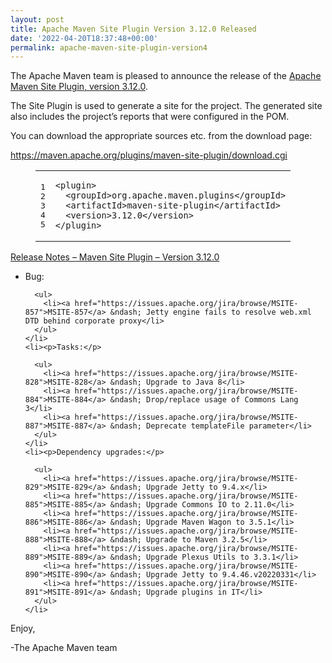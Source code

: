 ```yaml
---
layout: post
title: Apache Maven Site Plugin Version 3.12.0 Released
date: '2022-04-20T18:37:48+00:00'
permalink: apache-maven-site-plugin-version4
---
```

<div class="entry-content"><p>The Apache Maven team is pleased to announce the release of the
  <a href="https://maven.apache.org/plugins/maven-site-plugin/">Apache Maven Site Plugin, version 3.12.0</a>.</p>

  <p>The Site Plugin is used to generate a site for the project. The generated site
    also includes the project&rsquo;s reports that were configured in the POM.</p>

  <p>You can download the appropriate sources etc. from the download page:</p>

  <p><a href="https://maven.apache.org/plugins/maven-site-plugin/download.cgi">https://maven.apache.org/plugins/maven-site-plugin/download.cgi</a></p>

  <figure class='code'><figcaption><span></span></figcaption><div class="highlight"><table><tr><td class="gutter"><pre class="line-numbers"><span class='line-number'>1</span>
<span class='line-number'>2</span>
<span class='line-number'>3</span>
<span class='line-number'>4</span>
<span class='line-number'>5</span>
</pre></td><td class='code'><pre><code class='xml'><span class='line'><span class="nt">&lt;plugin&gt;</span>
</span><span class='line'>  <span class="nt">&lt;groupId&gt;</span>org.apache.maven.plugins<span class="nt">&lt;/groupId&gt;</span>
</span><span class='line'>  <span class="nt">&lt;artifactId&gt;</span>maven-site-plugin<span class="nt">&lt;/artifactId&gt;</span>
</span><span class='line'>  <span class="nt">&lt;version&gt;</span>3.12.0<span class="nt">&lt;/version&gt;</span>
</span><span class='line'><span class="nt">&lt;/plugin&gt;</span>
</span></code></pre></td></tr></table></div></figure>


  <!-- more -->


  <p><a href="https://issues.apache.org/jira/secure/ReleaseNote.jspa?version=12351337&amp;styleName=Text&amp;projectId=12317923">Release Notes &ndash; Maven Site Plugin &ndash; Version 3.12.0</a></p>

  <ul>
    <li><p>Bug:</p>

      <ul>
        <li><a href="https://issues.apache.org/jira/browse/MSITE-857">MSITE-857</a> &ndash; Jetty engine fails to resolve web.xml DTD behind corporate proxy</li>
      </ul>
    </li>
    <li><p>Tasks:</p>

      <ul>
        <li><a href="https://issues.apache.org/jira/browse/MSITE-828">MSITE-828</a> &ndash; Upgrade to Java 8</li>
        <li><a href="https://issues.apache.org/jira/browse/MSITE-884">MSITE-884</a> &ndash; Drop/replace usage of Commons Lang 3</li>
        <li><a href="https://issues.apache.org/jira/browse/MSITE-887">MSITE-887</a> &ndash; Deprecate templateFile parameter</li>
      </ul>
    </li>
    <li><p>Dependency upgrades:</p>

      <ul>
        <li><a href="https://issues.apache.org/jira/browse/MSITE-829">MSITE-829</a> &ndash; Upgrade Jetty to 9.4.x</li>
        <li><a href="https://issues.apache.org/jira/browse/MSITE-885">MSITE-885</a> &ndash; Upgrade Commons IO to 2.11.0</li>
        <li><a href="https://issues.apache.org/jira/browse/MSITE-886">MSITE-886</a> &ndash; Upgrade Maven Wagon to 3.5.1</li>
        <li><a href="https://issues.apache.org/jira/browse/MSITE-888">MSITE-888</a> &ndash; Upgrade to Maven 3.2.5</li>
        <li><a href="https://issues.apache.org/jira/browse/MSITE-889">MSITE-889</a> &ndash; Upgrade Plexus Utils to 3.3.1</li>
        <li><a href="https://issues.apache.org/jira/browse/MSITE-890">MSITE-890</a> &ndash; Upgrade Jetty to 9.4.46.v20220331</li>
        <li><a href="https://issues.apache.org/jira/browse/MSITE-891">MSITE-891</a> &ndash; Upgrade plugins in IT</li>
      </ul>
    </li>
  </ul>


  <p>Enjoy,</p>

  <p>-The Apache Maven team</p>
</div>

